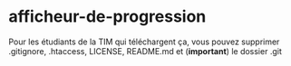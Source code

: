 # afficheur-de-progression

Pour les étudiants de la TIM qui téléchargent ça, vous pouvez supprimer .gitignore, .htaccess, LICENSE, README.md et (**important**) le dossier .git

